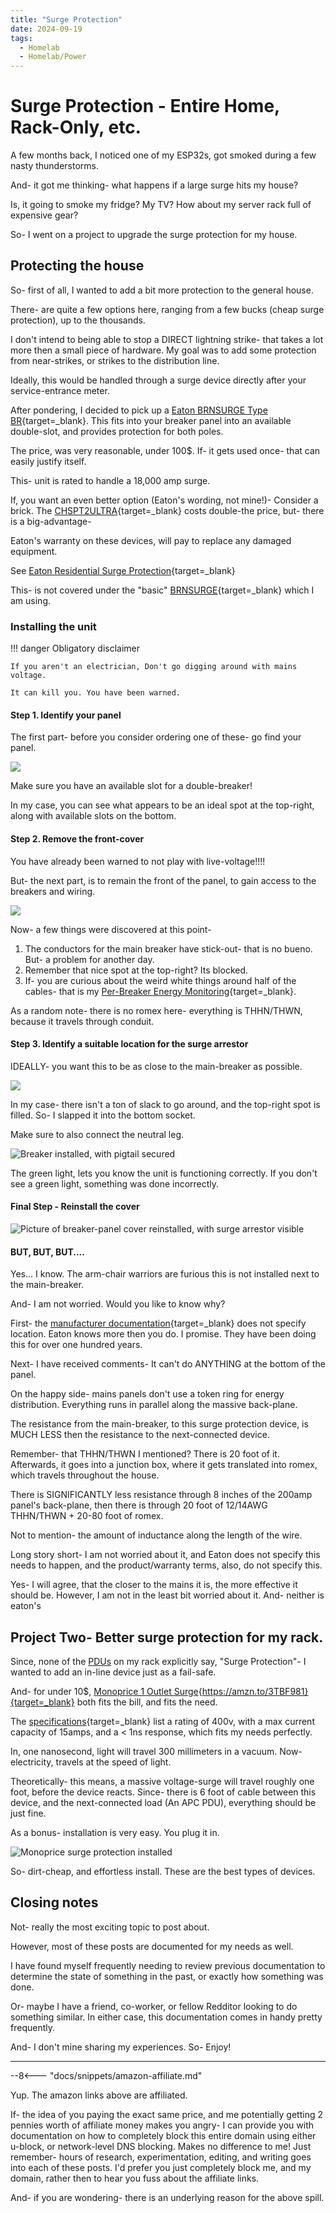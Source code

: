 ```yaml
---
title: "Surge Protection"
date: 2024-09-19
tags:
  - Homelab
  - Homelab/Power
---
```


# Surge Protection - Entire Home, Rack-Only, etc.

A few months back, I noticed one of my ESP32s, got smoked during a few nasty thunderstorms.

And- it got me thinking- what happens if a large surge hits my house? 

Is, it going to smoke my fridge? My TV? How about my server rack full of expensive gear?

So- I went on a project to upgrade the surge protection for my house.

<!-- more -->

## Protecting the house

So- first of all, I wanted to add a bit more protection to the general house.

There- are quite a few options here, ranging from a few bucks (cheap surge protection), up to the thousands.

I don't intend to being able to stop a DIRECT lightning strike- that takes a lot more then a small piece of hardware. My goal was to add some protection from near-strikes, or strikes to the distribution line.

Ideally, this would be handled through a surge device directly after your service-entrance meter. 

After pondering, I decided to pick up a [Eaton BRNSURGE Type BR](https://amzn.to/3BcGrzM){target=_blank}. This fits into your breaker panel into an available double-slot, and provides protection for both poles.

The price, was very reasonable, under 100$. If- it gets used once- that can easily justify itself.

This- unit is rated to handle a 18,000 amp surge.

If, you want an even better option (Eaton's wording, not mine!)- Consider a brick. The [CHSPT2ULTRA](https://amzn.to/3Xw891W){target=_blank} costs double-the price,  but- there is a big-advantage-

Eaton's warranty on these devices, will pay to replace any damaged equipment. 

See [Eaton Residential Surge Protection](https://www.eaton.com/content/dam/eaton/products/residential/electrical-safety/nec-surge-protection-cc003013en.pdf){target=_blank}

This- is not covered under the "basic" [BRNSURGE](https://amzn.to/3BcGrzM){target=_blank} which I am using.

### Installing the unit

!!! danger
    Obligatory disclaimer

    If you aren't an electrician, Don't go digging around with mains voltage.

    It can kill you. You have been warned.

#### Step 1. Identify your panel

The first part- before you consider ordering one of these- go find your panel.

![](./assets-surge/find-panel.webP)

Make sure you have an available slot for a double-breaker!

In my case, you can see what appears to be an ideal spot at the top-right, along with available slots on the bottom.

#### Step 2. Remove the front-cover

You have already been warned to not play with live-voltage!!!!

But- the next part, is to remain the front of the panel, to gain access to the breakers and wiring.

![](./assets-surge/remove-face.webP)

Now- a few things were discovered at this point-

1. The conductors for the main breaker have stick-out- that is no bueno. But- a problem for another day.
2. Remember that nice spot at the top-right? Its blocked.
3. If- you are curious about the weird white things around half of the cables- that is my [Per-Breaker Energy Monitoring](./../../Solar/solar-part-4-monitoring.md){target=_blank}.

As a random note- there is no romex here- everything is THHN/THWN, because it travels through conduit.

#### Step 3. Identify a suitable location for the surge arrestor

IDEALLY- you want this to be as close to the main-breaker as possible. 

![](./assets-surge/picture-of-brn.webP)

In my case- there isn't a ton of slack to go around, and the top-right spot is filled. So- I slapped it into the bottom socket. 

Make sure to also connect the neutral leg.

![Breaker installed, with pigtail secured](./assets-surge/picture-of-brn.webP)

The green light, lets you know the unit is functioning correctly. If you don't see a green light, something was done incorrectly.


#### Final Step - Reinstall the cover

![Picture of breaker-panel cover reinstalled, with surge arrestor visible](./assets-surge/surge-done.webP)


#### BUT, BUT, BUT....

Yes... I know. The arm-chair warriors are furious this is not installed next to the main-breaker.

And- I am not worried. Would you like to know why?

First- the [manufacturer documentation](https://www.eaton.com/content/dam/eaton/products/backup-power-ups-surge-it-power-distribution/temporary-power/surge/chpsurge-surge-protective-devices-instruction-leaflet%20il010005en.pdf){target=_blank} does not specify location. Eaton knows more then you do. I promise. They have been doing this for over one hundred years.

Next- I have received comments- It can't do ANYTHING at the bottom of the panel.

On the happy side- mains panels don't use a token ring for energy distribution. Everything runs in parallel along the massive back-plane.

The resistance from the main-breaker, to this surge protection device, is MUCH LESS then the resistance to the next-connected device.

Remember- that THHN/THWN I mentioned? There is 20 foot of it. Afterwards, it goes into a junction box, where it gets translated into romex, which travels throughout the house.

There is SIGNIFICANTLY less resistance through 8 inches of the 200amp panel's back-plane, then there is through 20 foot of 12/14AWG THHN/THWN + 20-80 foot of romex.

Not to mention- the amount of inductance along the length of the wire.

Long story short- I am not worried about it, and Eaton does not specify this needs to happen, and the product/warranty terms, also, do not specify this.

Yes- I will agree, that the closer to the mains it is, the more effective it should be. However, I am not in the least bit worried about it. And- neither is eaton's 


## Project Two- Better surge protection for my rack.

Since, none of the [PDUs](./2024-08-09-vertiv-giest-pdu.md) on my rack explicitly say, "Surge Protection"- I wanted to add an in-line device just as a fail-safe.

And- for under 10$, [Monoprice 1 Outlet Surge](https://www.amazon.com/Monoprice-68-207-7382R-Outlet-Protector-Service/dp/B076CRH2DN){https://amzn.to/3TBF981}{target=_blank} both fits the bill, and fits the need.

The [specifications](https://www.monoprice.com/product?p_id=27850){target=_blank} list a rating of 400v, with a max current capacity of 15amps, and a < 1ns response, which fits my needs perfectly.

In, one nanosecond, light will travel 300 millimeters in a vacuum. Now- electricity, travels at the speed of light. 

Theoretically- this means, a massive voltage-surge will travel roughly one foot, before the device reacts. Since- there is 6 foot of cable between this device, and the next-connected load (An APC PDU), everything should be just fine.

As a bonus- installation is very easy. You plug it in.

![Monoprice surge protection installed](./assets-surge/plug-installed.webP)

So- dirt-cheap, and effortless install. These are the best types of devices.

## Closing notes

Not- really the most exciting topic to post about. 

However, most of these posts are documented for my needs as well.

I have found myself frequently needing to review previous documentation to determine the state of something in the past, or exactly how something was done.

Or- maybe I have a friend, co-worker, or fellow Redditor looking to do something similar. In either case, this documentation comes in handy pretty frequently.

And- I don't mine sharing my experiences. So- Enjoy!


---------------------------------------------------------------------------------------------------

--8<--- "docs/snippets/amazon-affiliate.md"

Yup. The amazon links above are affiliated.

If- the idea of you paying the exact same price, and me potentially getting 2 pennies worth of affiliate money makes you angry- I can provide you with documentation on how to completely block this entire domain using either u-block, or network-level DNS blocking. Makes no difference to me! Just remember- hours of research, experimentation, editing, and writing goes into each of these posts. I'd prefer you just completely block me, and my domain, rather then to hear you fuss about the affiliate links.  

And- if you are wondering- there is an underlying reason for the above spill. 
